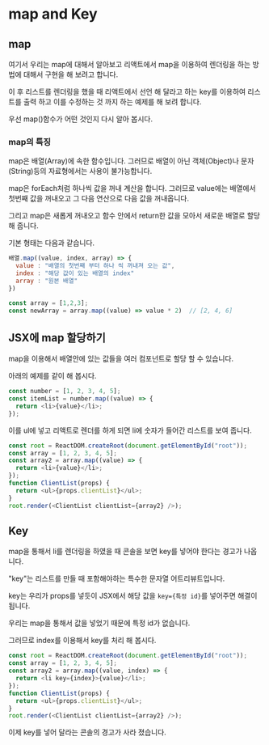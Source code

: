 # map and Key

## map

여기서 우리는 map에 대해서 알아보고 리액트에서 map을 이용하여 렌더링을 하는 방법에 대해서 구현을 해 보려고 합니다.

이 후 리스트를 렌더링을 했을 때 리액트에서 선언 해 달라고 하는 key를 이용하여 리스트를 출력 하고 이를 수정하는 것 까지 하는 예제를 해 보려 합니다.

우선 map()함수가 어떤 것인지 다시 알아 봅시다.

### map의 특징

map은 배열(Array)에 속한 함수입니다. 그러므로 배열이 아닌 객체(Object)나 문자(String)등의 자료형에서는 사용이 불가능합니다.

map은 forEach처럼 하나씩 값을 꺼내 계산을 합니다. 그러므로 value에는 배열에서 첫번째 값을 꺼내오고 그 다음 연산으로 다음 값을 꺼내옵니다.

그리고 map은 새롭게 꺼내오고 함수 안에서 return한 값을 모아서 새로운 배열로 할당 해 줍니다.

기본 형태는 다음과 같습니다.

```javascript
배열.map((value, index, array) => {
  value : "배열의 첫번째 부터 하나 씩 꺼내져 오는 값",
  index : "해당 값이 있는 배열의 index"
  array : "원본 배열"
})

const array = [1,2,3];
const newArray = array.map((value) => value * 2)  // [2, 4, 6]
```

## JSX에 map 할당하기

map을 이용해서 배열안에 있는 값들을 여러 컴포넌트로 할당 할 수 있습니다.

아래의 예제를 같이 해 봅시다.

```javascript
const number = [1, 2, 3, 4, 5];
const itemList = number.map((value) => {
  return <li>{value}</li>;
});
```

이를 ul에 넣고 리액트로 렌더를 하게 되면 li에 숫자가 들어간 리스트를 보여 줍니다.

```javascript
const root = ReactDOM.createRoot(document.getElementById("root"));
const array = [1, 2, 3, 4, 5];
const array2 = array.map((value) => {
  return <li>{value}</li>;
});
function ClientList(props) {
  return <ul>{props.clientList}</ul>;
}
root.render(<ClientList clientList={array2} />);
```

## Key

map을 통해서 li를 렌더링을 하였을 때 콘솔을 보면 key를 넣어야 한다는 경고가 나옵니다.

"key"는 리스트를 만들 때 포함해야하는 특수한 문자열 어트리뷰트입니다.

key는 우리가 props를 넣듯이 JSX에서 해당 값을 `key={특정 id}`를 넣어주면 해결이 됩니다.

우리는 map을 통해서 값을 넣었기 때문에 특정 id가 없습니다.

그러므로 index를 이용해서 key를 처리 해 봅시다.

```javascript
const root = ReactDOM.createRoot(document.getElementById("root"));
const array = [1, 2, 3, 4, 5];
const array2 = array.map((value, index) => {
  return <li key={index}>{value}</li>;
});
function ClientList(props) {
  return <ul>{props.clientList}</ul>;
}
root.render(<ClientList clientList={array2} />);
```

이제 key를 넣어 달라는 콘솔의 경고가 사라 졌습니다.
